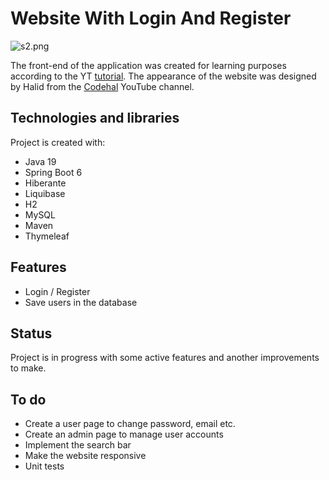 # Website With Login And Register

![s2.png](https://i.postimg.cc/KjDQnckt/s2.png)

The front-end of the application was created for learning purposes according to the YT [tutorial](https://www.youtube.com/watch?v=KL4--AJrJHQ). 
The appearance of the website was designed by Halid from the
[Codehal](https://www.youtube.com/@codehal/about) YouTube channel.

## Technologies and libraries
Project is created with:
- Java 19
- Spring Boot 6
- Hiberante
- Liquibase
- H2
- MySQL
- Maven
- Thymeleaf

## Features

- Login / Register
- Save users in the database

## Status
Project is in progress with some active features and another improvements to make.

## To do
- Create a user page to change password, email etc.
- Create an admin page to manage user accounts
- Implement the search bar
- Make the website responsive
- Unit tests
